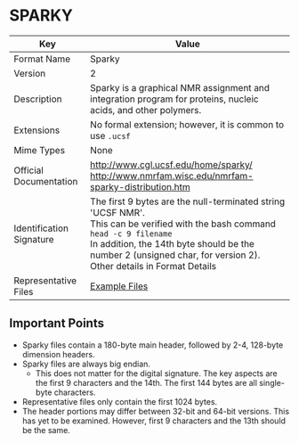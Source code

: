 # SPARKY

| Key   | Value  |
| --- | --- |
| Format Name   | Sparky  |
| Version   | 2 |
| Description   | Sparky is a graphical NMR assignment and integration program for proteins, nucleic acids, and other polymers. |
| Extensions    | No formal extension; however, it is common to use `.ucsf` |
| Mime Types    | None |
| Official Documentation    | http://www.cgl.ucsf.edu/home/sparky/ <BR> http://www.nmrfam.wisc.edu/nmrfam-sparky-distribution.htm |
| Identification Signature    | The first 9 bytes are the null-terminated string 'UCSF NMR'.  <BR> This can be verified with the bash command `head -c 9 filename` <BR> In addition, the 14th byte should be the number 2 (unsigned char, for version 2). <BR> Other details in Format Details |
| Representative Files    | [ Example Files ](example-files) |

## Important Points

* Sparky files contain a 180-byte main header, followed by 2-4, 128-byte dimension headers.
* Sparky files are always big endian.
  * This does not matter for the digital signature.  The key aspects are the first 9 characters and the 14th.  The first 144 bytes are all single-byte characters.
* Representative files only contain the first 1024 bytes.
* The header portions may differ between 32-bit and 64-bit versions.  This has yet to be examined.  However, first 9 characters and the 13th should be the same.
